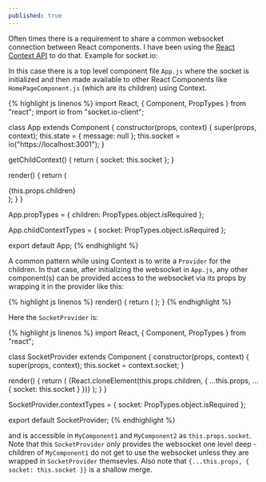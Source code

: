 ```yaml
---
published: true
---
```

Often times there is a requirement to share a common websocket connection between React components. I have been using the [React Context API](https://facebook.github.io/react/docs/context.html) to do that. Example for socket.io:

In this case there is a top level component file `App.js` where the socket is initialized and then made available to other React Components like `HomePageComponent.js` (which are its children) using Context.

{% highlight js linenos %}
import React, { Component, PropTypes } from "react";
import io from "socket.io-client";

class App extends Component {
  constructor(props, context) {
    super(props, context);
    this.state = {
      message: null
    };
    this.socket = io("https://localhost:3001");
  }

  getChildContext() {
    return {
      socket: this.socket
    };
  }

  render() {
    return (
      <div>
        {this.props.children}
      </div>
    );
  }
}

App.propTypes = {
  children: PropTypes.object.isRequired
};

App.childContextTypes = {
  socket: PropTypes.object.isRequired
};

export default App;
{% endhighlight %}

A common pattern while using Context is to write a `Provider` for the children. In that case, after initializing the websocket in `App.js`, any other component(s) can be provided access to the websocket via its props by wrapping it in the provider like this:

{% highlight js linenos %}
render() {
  return (
    <SocketProvider>
      <MyComponent1 />
      <MyComponent2 />
    </SocketProvider> 
  );
}
{% endhighlight %}

Here the `SocketProvider` is:

{% highlight js linenos %}
import React, { Component, PropTypes } from "react";

class SocketProvider extends Component {
  constructor(props, context) {
    super(props, context);
    this.socket = context.socket;
  }

  render() {
    return (
      <span>
        {React.cloneElement(this.props.children, {
          ...this.props,
          ...{ socket: this.socket }
        })}
      </span>
    );
  }
}

SocketProvider.contextTypes = {
  socket: PropTypes.object.isRequired
};

export default SocketProvider;
{% endhighlight %}

and is accessible in `MyComponent1` and `MyComponent2` as `this.props.socket`. Note that this `SocketProvider` only provides the websocket one level deep - children of `MyComponent1` do not get to use the websocket unless they are wrapped in `SocketProvider` themsevles. Also note that `{...this.props, { socket: this.socket }}` is a shallow merge.
